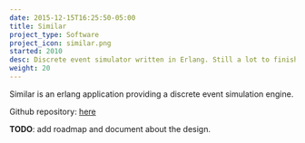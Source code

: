 ```yaml
---
date: 2015-12-15T16:25:50-05:00
title: Similar
project_type: Software
project_icon: similar.png
started: 2010
desc: Discrete event simulator written in Erlang. Still a lot to finish.
weight: 20
---
```


Similar is an erlang application providing a discrete event simulation engine.

Github repository: [here](https://github.com/nrdufour/similar)

**TODO**: add roadmap and document about the design.
